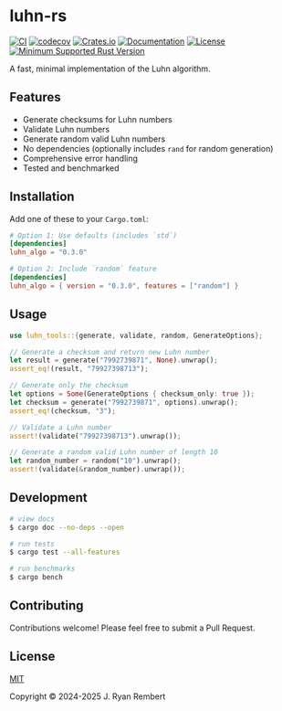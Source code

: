 # luhn-rs

[![CI](https://github.com/jrrembert/luhn-rs/workflows/CI/badge.svg)](https://github.com/jrrembert/luhn-rs/actions)
[![codecov](https://codecov.io/gh/jrrembert/luhn-rs/branch/main/graph/badge.svg)](https://codecov.io/gh/jrrembert/luhn-rs)
[![Crates.io](https://img.shields.io/crates/v/luhn_tools.svg)](https://crates.io/crates/luhn_tools)
[![Documentation](https://docs.rs/luhn_tools/badge.svg)](https://docs.rs/luhn_tools)
[![License](https://img.shields.io/badge/license-MIT-blue.svg)](LICENSE)
[![Minimum Supported Rust Version](https://img.shields.io/badge/MSRV-1.65.0-blue.svg)](https://github.com/jrrembert/luhn-rs)

A fast, minimal implementation of the Luhn algorithm.

## Features

- Generate checksums for Luhn numbers
- Validate Luhn numbers
- Generate random valid Luhn numbers
- No dependencies (optionally includes `rand` for random generation)
- Comprehensive error handling
- Tested and benchmarked

## Installation

Add one of these to your `Cargo.toml`:

```toml
# Option 1: Use defaults (includes `std`)
[dependencies]
luhn_algo = "0.3.0"

# Option 2: Include `random` feature
[dependencies]
luhn_algo = { version = "0.3.0", features = ["random"] }
```

## Usage

```rust
use luhn_tools::{generate, validate, random, GenerateOptions};

// Generate a checksum and return new Luhn number
let result = generate("7992739871", None).unwrap();
assert_eq!(result, "79927398713");

// Generate only the checksum
let options = Some(GenerateOptions { checksum_only: true });
let checksum = generate("7992739871", options).unwrap();
assert_eq!(checksum, "3");

// Validate a Luhn number
assert!(validate("79927398713").unwrap());

// Generate a random valid Luhn number of length 10
let random_number = random("10").unwrap();
assert!(validate(&random_number).unwrap());
```

## Development

```bash
# view docs
$ cargo doc --no-deps --open

# run tests
$ cargo test --all-features

# run benchmarks
$ cargo bench
```

## Contributing

Contributions welcome! Please feel free to submit a Pull Request.

## License

[MIT](LICENSE)

Copyright © 2024-2025 J. Ryan Rembert